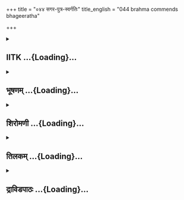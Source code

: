 +++
title = "०४४ सगर-पुत्र-स्वर्गतिः"
title_english = "044 brahma commends bhageeratha"

+++
<div caption="श्रीराम-हरिसीताराममूर्ति-घनपाठिभ्यां वचनम्" class="audioEmbed" src="https://archive.org/download/Ramayana-recitation-Sriram-harisItArAmamUrti-Ghanapaati-v2/Kanda_1/Kanda_1_BK-044-Sagara_Puthranam_Swarga_Prapthi.mp3"></div>

<div class="js_include collapsed" newlevelforh1="2" title="IITK" unfilled url="/purANam/rAmAyaNam/audIchya-pAThaH/iitk/1_bAlakANDam/04-mithilAyAtrA/02-sagara-kathA/044_sagara-putra-svargatiH.md">
<details><summary><h2>IITK ...{Loading}...</h2></summary>

King Bhagiratha performs funeral rites of his ancestors.



### श्लोकः
#### मूलम्
स गत्वा सागरं राजा गङ्गयाऽनुगतस्तदा ।  
प्रविवेश तलं भूमेर्यत्र ते भस्मसात्कृताः॥1.44.1॥

#### शब्दार्थः
सः राजा that king, तदा then, गङ्गया by Ganga, अनुगतः followed by, सागरम् ocean, गत्वा having gone, यत्र where, ते they (sons of Sagara), भस्मसात् into ashes, कृताः had been made, भूमेः earth's, तलम् lower regions, प्रविवेश entered.

#### आङ्ग्लानुवादः
Thereupon that king followed by Ganga reached the ocean and entered the lower regions of the earth where the sons of Sagara were found reduced to ashes.



### श्लोकः
#### मूलम्
भस्मन्यथाऽप्लुते राम गङ्गायास्सलिलेन वै।  
सर्वलोकप्रभुर्ब्रह्मा राजानमिदमब्रवीत्॥1.44.2॥

#### शब्दार्थः
अथ then, भस्मनि when the ashes, गङ्गायाः Ganga's, सलिलेन with waters, आप्लुते were  inundated, सर्वलोकप्रभुः lord of the world, ब्रह्मा Brahma, राजानम् addressing the king, इदम् अब्रवीत् spoke these words.

#### आङ्ग्लानुवादः
After the ashes were inundated by the waters of Ganga, Brahma, lord of the world,   appeared before king Bhagiratha and saidः



### श्लोकः
#### मूलम्
तारिता नरशार्दूल दिवं याताश्च देववत्।  
षष्ठिः पुत्रसहस्राणि सगरस्य महात्मनः॥1.44.3॥

#### शब्दार्थः
नरशार्दूल O Best among men, महात्मनः of the illustrious, सगरस्य Sagara's, षष्टिः sixty पुत्रसहस्राणि thousand sons, तारिताः were liberated, देववत् like devatas, दिवम् towards heaven, याताः had gone.

#### आङ्ग्लानुवादः
"O Tiger among men sixty thousand sons of illustrious Sagara having been liberated, had gone towards heaven like devatas.



### श्लोकः
#### मूलम्
सागरस्य जलं लोके यावत्स्थास्यति पार्थिव।  
सगरस्यात्मजास्तावत्स्वर्गे स्थास्यन्ति देववत्॥1.44.4॥

#### शब्दार्थः
पार्थिव O King, सागरस्य ocean's, जलम् waters, लोके in this world, यावत् as long as, स्थास्यति remain, तावत् till such time, सगरस्य आत्मजाः sons of Sagara, देववत् like devatas, स्वर्गे in heavens, स्थास्यन्ति will stay.

#### आङ्ग्लानुवादः
O King as long as the waters in the ocean exist in this world, shall the sons of Sagara, live in heavens like gods.



### श्लोकः
#### मूलम्
इयं च दुहिता ज्येष्ठा तव गङ्गा भविष्यति ।  
त्वत्कृतेन च नाम्नाऽथ लोके स्थास्यति विश्रुता॥1.44.5॥

#### शब्दार्थः
इयम् this, गङ्गा Ganga, तव your, ज्येष्ठा eldest, दुहिता daughter, भविष्यति will become, अथ from now onwards, त्वत्कृतेन formed out of your, नाम्ना name, लोके in this world, विश्रुता wellknown, स्थास्यति will stay on.

#### आङ्ग्लानुवादः
This Ganga will become your eldest daughter and from now on she will be wellknown in this world (as Bhagirathi) after your name.



### श्लोकः
#### मूलम्
गङ्गा त्रिपथगा राजन् दिव्या भागीरथीति च।  
त्रीन् पथो भावयन्तीति ततस्त्रिपथगा स्मृता॥1.44.6॥

#### शब्दार्थः
राजन् O King, दिव्या divine, गङ्गा Ganga, त्रिपथगा known as Tripathaga, भागीरथीति च also as Bhagirathi, त्रीन् in three, पथः paths, भावयन्ती इति since she covers by flowing and  purifying, ततः therefore, त्रिपथगा Tripathaga, स्मृता has been known as.

#### आङ्ग्लानुवादः
O King divine Ganga will be called Tripathaga as well as Bhagirathi. Since she flows in the three worlds (heaven, earth and the lower worldः Patala), she will be known as  
Tripathaga.



### श्लोकः
#### मूलम्
पितामहानां सर्वेषां त्वमत्र मनुजाधिप ।  
कुरुष्व सलिलं राजन् प्रतिज्ञामपवर्जय॥1.44.7॥

#### शब्दार्थः
मनुजाधिप O Lord of men, राजन् O King, त्वम् you, अत्र here, सर्वेषाम् for all, पितामहानाम्  ancestors, सलिलं offerings with waters, कुरुष्व perform, प्रतिज्ञाम् your vow, अपवर्जय fulfil.

#### आङ्ग्लानुवादः
O Lord of men O King you may offer the waters of  Ganga here to all your ancestors and thereby fulfil your vow.



### श्लोकः
#### मूलम्
पूर्वकेण हि ते राजंस्तेनातियशसा तदा।  
धर्मिणां प्रवरेणापि नैष प्राप्तो मनोरथः॥1.44.8॥

#### शब्दार्थः
राजन् O King, ते your, पूर्वकेण ancestor, अतियशसा by the highly renowned, धर्मिणाम् among righteous ones, प्रवरेणा foremost, तेनापि even by him, तदा then, एषः this, मनोरथः desire, न प्राप्तः was not obtained.

#### आङ्ग्लानुवादः
O King by the highly renowned ancestors of yours, the foremost among righteous ones (even Sagara) this desire has not been fulfilled.



### श्लोकः
#### मूलम्
तथैवांशुमता तात लोकेऽप्रतिमतेजसा।  
गङ्गां प्रार्थयतानेतुं प्रतिज्ञा नापवर्जिता॥1.44.9॥

#### शब्दार्थः
तात O Child, तथैव similarly, लोके in this world, अप्रतिमतेजसा by the one possessing unparalleled prowess, गङ्गाम् Ganga, आनेतुम् for bringing, प्रार्थयता cherished, अंशुमता by Anshuman's, प्रतिज्ञा vow, नापवर्जिता could not be completed.

#### आङ्ग्लानुवादः
O Child similarly though Anshuman possessed unparalleled prowess in this world his prayer to Ganga, his vow could not be fulfilled.



### श्लोकः
#### मूलम्
राजर्षिणा गुणवता महर्षिसमतेजसा।  
मत्तुल्यतपसा चैव क्षत्रधर्मस्थितेन च॥1.44.10॥  
दिलीपेन महाभाग तव पित्राऽति तेजसा।  
पुनर्न शङ्किताऽनेतुं गङ्गां प्रार्थयताऽनघ॥1.44.11॥

#### शब्दार्थः
अनघ O Sinless one, महाभाग O Blessed one, राजार्षिणा by the royal saint, गुणवता virtuous, महर्षिसमतेजसा possessing the splendour of a maharshi, मत्तुल्यतपसा equal to me in austerities, क्षत्रधर्मस्थितेन abiding in the duties of a Kshatriya, अतितेजसा by the highly lustrous, गङ्गाम् Ganga, प्रार्थयता beseeching, तव your, पित्रा by father, दिलीपेन by Dilipa, महाभाग O Distinguished one, आनेतुं पुनः for bringing, न शङ्किता it was not made possible.

#### आङ्ग्लानुवादः
O Sinless one (Bhagiratha) O Distinguished one on the part of Dilipa brilliant your father who had the virtuous of a rajarshi, who was equal to a maharshi in splendour, and to me in austerities and abiding to the duties of a kshatriya it was even not possible to bring Ganga through prayer.



### श्लोकः
#### मूलम्
सा त्वया समनुक्रान्ता प्रतिज्ञा पुरुषर्षभ।  
प्राप्तोऽसि परमं लोके यशः परमसम्मतम्॥1.44.12॥

#### शब्दार्थः
पुरुषर्षभ O Best among men, सा प्रतिज्ञा that vow, त्वया by you, समनुक्रान्ता has been kept up, लोके in this world, परमसम्मतम् highly acceptable, परमम् supreme, यशः fame, प्राप्तः असि  you have obtained.

#### आङ्ग्लानुवादः
O Best among men you have fulfilled that vow. You have achieved supreme renown  
and reverence in this world.



### श्लोकः
#### मूलम्
यच्च गङ्गावतरणं त्वया कृतमरिन्दम।  
अनेन च भवान् प्राप्तो धर्मस्यायतनं महत्॥1.44.13॥

#### शब्दार्थः
अरिन्दम O Destroyer of  enemies, त्वया by you, यत् since, गङ्गावतरणम् descent of Ganga, कृतम् has been materialised, अनेन by this, भवान् you, धर्मस्य of dharma, महत् great, आयतनम् sacred place, प्राप्तः have obtained.

#### आङ्ग्लानुवादः
O Destroyer of enemies by bringing about the descent of Ganga, you have secured a great abode in dharma.



### श्लोकः
#### मूलम्
प्लावयस्व त्वमात्मानं नरोत्तम सदोचिते।  
सलिले पुरुषव्याघ्र शुचिः पुण्यफलो भव॥1.44.14॥

#### शब्दार्थः
नरोत्तम O Best among men, पुरुषव्याघ्र O Tiger among men, उचिते in a befitting, सलिले waters, सदा always, त्वम् you, आत्मानम् yourself, प्लावयस्व take bath by dipping and floating later, शुचिः purifying yourself, पुण्यफलः भव acquire holiness.

#### आङ्ग्लानुवादः
O Best among men O Tiger among men take a dip in the eternally sacred waters,  purify yourself and acquire holiness.



### श्लोकः
#### मूलम्
पितामहानां सर्वेषां कुरुष्व सलिलक्रियाम्।  
स्वस्ति तेऽस्तु गमिष्यामि स्वं लोकं गम्यतां नृप॥1.44.15॥

#### शब्दार्थः
सर्वेषां for all, पितामहानाम् forefathers, सलिलक्रियाम् rites with waters, कुरुष्व perform, ते to you, स्वस्ति safety, गमिष्यामि I shall go, नृप O King, स्वं लोकम् towards your region, गम्यताम् you shall go.

#### आङ्ग्लानुवादः
O King perform the rites of all your forefathers with the waters (of Ganga), farewell. I shall return to my world (now). Go back, O King" (said Grandsire)



### श्लोकः
#### मूलम्
भगीरथोऽपि राजर्षिः कृत्वा सलिलमुत्तमम्।  
यथाक्रमं यथान्यायं सागराणां महायशाः॥1.44.17॥  
कृतोदकश्शुची राजा स्वपुरं प्रविवेश ह।  
समृद्धार्थो रघुश्रेष्ठ स्वराज्यं प्रशशास ह॥1.44.18॥

#### शब्दार्थः
राजर्षिः royal saint, महायशाः highly famous, राजा king, भगीरथोऽपि Bhagiratha also, यथाक्रमम् following proper order, यथान्यायम् following the tradition, सागराणाम् for the sons of Sagara, उत्तमम् highest, सलिलम् rites with sacred water, कृत्वा having performed, कृतोदकः having performed ablutions, शुचिः a purified man, स्वपुरम् his own city, प्रविवेश ह entered, रघुश्रेष्ठ O Rama, समृद्धार्थः having fulfilled his desire, स्वराज्यम् his kingdom, प्रशशास ह ruled.

#### आङ्ग्लानुवादः
The illustrious rajarshi Bhagiratha, performed the rites of offering the sacred water of Ganga, in accordance with proper order and tradition for the sons of Sagara. Purified with the ablutions entered his own city." O Best of the Raghus his desire thus fulfilled he continued to rule the kingdom thereafter".



### श्लोकः
#### मूलम्
प्रमुमोद ह लोकस्तं नृपमासाद्य राघव।  
नष्टशोकस्समृद्धार्थो बभूव विगतज्वरः॥1.44.19॥

#### शब्दार्थः
राघव O Rama, तम् him, नृपम् as king, आसाद्य having obtained, लोकः the world, प्रमुमोद rejoiced, समृद्धार्थः having achieved his desire, विगतज्वरः freed from mental afflictions, नष्टशोकः with his sorrows mitigated, बभूव became.

#### आङ्ग्लानुवादः
"O Best of the Raghus the world rejoiced having Bhagiratha as king. With his purpose achieved, he was freed from all mental afflictions and sorrows and thereafter lived happily.



### श्लोकः
#### मूलम्
एष ते राम गङ्गाया विस्तरोऽभिहितो मया।  
स्वस्ति प्राप्नुहि भद्रं ते संध्याकालोऽतिवर्तते॥1.44.20॥

#### शब्दार्थः
राम O Rama, गङ्गायाः Ganga's, एषः this, विस्तरः detailed story, मया by me, ते to you, अभिहितः has been mentioned, स्वस्ति wellbeing to you, प्राप्नुहि you may receive, ते to you, भद्रम् prosperity, संध्याकालः evening time (proper for doing ablutions ), अतिवर्तते is passing by.

#### आङ्ग्लानुवादः
O Rama I have related you the story of Ganga in detail. Evening time is passing by (and we shall perform the ablutions) farewell.



### श्लोकः
#### मूलम्
धन्यं यशस्यमायुष्यं पुत्र्यं स्वर्ग्यमतीव च।  
यश्श्रावयति विप्रेषु क्षत्रियेष्वितरेषु च॥1.44.21॥  
प्रीयन्ते पितरस्तस्य प्रीयन्ते दैवतानि च।

#### शब्दार्थः
धन्यम् conferring prosperity, यशस्यम् brings fame, आयुष्यम् confers longevity, पुत्र्यम् is capable of leading to progeny, अतीव very much, स्वर्ग्यम् leading to heaven, यः this story, विप्रेषु for brahmins, क्षत्रियेषु Kshatriyas, इतरेषु च others also, श्रावयति relates, तस्य his, पितरः forefathers, प्रीयन्ते would be pleased, दैवतानि च devatas also, प्रीयन्ते will be pleased.

#### आङ्ग्लानुवादः
He will be blessed with fame, longevity, progeny and (after death) heaven brahmins One who recites this story of Ganga to the kshatriyas and others, the gods and his forefathers would be pleased with him.



### श्लोकः
#### मूलम्
इदमाख्यानमव्यग्रो गङ्गावतरणं शुभम्॥1.44.22॥  
यश्शृणोति च काकुत्स्थ सर्वान् कामानवाप्नुयात्।  
सर्वे पापाः प्रणश्यन्ति आयुः कीर्तिश्च वर्धते॥1.44.23॥

#### शब्दार्थः
काकुत्स्थ O Rama, इदम् this, शुभम् sacred, गङ्गावतरणम् relating to the descent of Ganga, आख्यानम् story, यः who, अव्यग्रः with concentration of mind, शृणोति listens, सर्वान् all, कामान् desires, अवाप्नुयात् he may obtain, सर्वे all, पापाः sins, प्रणश्यन्ति are destroyed, आयुः longevity, कीर्तिश्च fame also, वर्धते will increase.

#### आङ्ग्लानुवादः
O Son of the Kakusthas whosoever listens to this auspicious story relating to the descent of Ganga with concentration, all his desires will be achieved, his sins will be destroyed and his longevity and fame will increase".  

### समाप्तिः
 श्रीमद्रामायणे वाल्मीकीय आदिकाव्ये बालकाण्डे चतुश्चत्वारिंशस्सर्गः॥  
Thus ends the fortyfourth sarga of Balakanda of the holy Ramayana the first epic composed by sage Valmiki.

</details>
</div>
<div class="js_include collapsed" newlevelforh1="2" title="भूषणम्" unfilled url="/purANam/rAmAyaNam/audIchya-pAThaH/TIkA/bhUShaNa_iitk/1_bAlakANDam/04-mithilAyAtrA/02-sagara-kathA/044_sagara-putra-svargatiH.md">
<details><summary><h2>भूषणम् ...{Loading}...</h2></summary>



स गत्वा सागरं राजा गङ्गयानुगतस्तदा ।  

प्रविवेश तलं भूमेर्यत्र ते भस्मसात्कृताः  ॥  १।४४।१  ॥   

पूर्वसर्गान्ते सङ्ग्रहेणोक्तं विस्तृणीते चतुश्चत्वारिंशे--स गत्वेत्यादि
। भूमेस्तलं पातालम् । भस्मसात्कृताः सर्वात्मना भस्मस्वभावापत्तये
सम्पादिताः । "विभाषासाति कार्त्स्न्ये" इतिसातिः  ॥  १।४४।१  ॥   

  

भस्मन्यथाप्लुते राम गङ्गायाः सलिलेन वै ।  

सर्वलोकप्रभुर्ब्रह्मा राजानमिदमब्रवीत्  ॥  १।४४।२  ॥   

भस्मनीति । स्पष्टम्  ॥  १।४४।२  ॥   

  

तारिता नरशार्दूल दिवं याताश्च देववत् ।  

षष्टिः पुत्रसहस्राणि सगरस्य महात्मनः  ॥  १।४४।३  ॥   

तारिता इति । तारिताः प्रेतभावान्मोचिताः  ॥  १।४४।३  ॥   

  

सागरस्य जलं लोके यावत् स्थास्यति पार्थिव ।  

सगरस्यात्मजा स्तावत् स्वर्गे स्थास्यन्ति देववत्  ॥  १।४४।४  ॥   

स्वर्गप्राप्तेर्विशेषञ्चाह--सागरस्येति  ॥  १।४४।४  ॥   

  

इयं हि दुहिता ज्येष्ठा तव गङ्गा भविष्यति ।  

त्वत्कृतेन च नाम्नाथ लोके स्थास्यति विश्रुता  ॥  १।४४।५  ॥   

इयं चेति । त्वत्कृतेन नाम्नालोके विश्रुता  ॥  १।४४।५  ॥   

  

गङ्गा त्रिपथगा राजन् दिव्या भागीरथीति च ।  

त्रीन् पथो भावयन्तीति ततस्त्रिपथगा स्मृता  ॥  १।४४।६  ॥   

तदेव नामद्वयं दर्शयन् त्रिपथगाशब्दं व्युत्पादयति--गङ्गेति  ॥  १।४४।६  ॥   

  

पितामहानां सर्वेषां त्वमत्र मनुजाधिप ।  

कुरुष्व सलिलं राजन् प्रतिज्ञामपवर्जय  ॥  १।४४।७  ॥   

पितामहानामिति । प्रतिज्ञां गङ्गासलिलप्रदानेन सागरान् तारयिष्यामीति
प्रतिज्ञाम् । अपवर्जय समापय  ॥  १।४४।७  ॥   

  

पूर्वकेण हि ते राजंस्तेनातियशसा तदा ।  

धर्मिणां प्रवरेणापि नैष प्राप्तो मनोरथः  ॥  १।४४।८  ॥   

पूर्वकेणेति । पूर्वकेण सगरेण  ॥  १।४४।८  ॥   

  

तथैवांशुमता तात लोके ऽप्रतिमतेजसा ।  

गङ्गां प्रार्थयता नेतुं प्रतिज्ञा नापवर्जिता  ॥  १।४४।९  ॥   

तथेति । नापवर्जिता न समापिता  ॥  १।४४।९  ॥   

  

राजर्षिणा गुणवता महर्षिसमतेजसा ।  

मत्तुल्यतपसा चैव क्षत्रधर्मस्थितेन च  ॥  १।४४।१०  ॥   

दिलीपेन महाभाग तव पित्रातितेजसा ।  

पुनर्न शङ्किता नेतुं गङ्गां प्रार्थयतानघ  ॥  १।४४।११  ॥   

राजर्षिणेति श्लोकद्वयम् । गङ्गां प्रार्थयतापि सा पुनर्नेतुं न शङ्किता, न
विचारितेत्यर्थः  ॥  १।४४।१०,११  ॥   

  

सा त्वया समतिक्रान्ता प्रतिज्ञा पुरुषर्षभ ।  

प्राप्तो ऽसि परमं लोके यशः परमसम्मतम्  ॥  १।४४।१२  ॥   

सेति । समतिक्रान्ता निस्तीर्णा  ॥  १।४४।१२  ॥   

  

यच्च गङ्गावतरणं त्वया कृतमरिन्दम ।  

अनेन च भवान् प्राप्तो धर्मस्यायतनं महत्  ॥  १।४४।१३  ॥   

यच्चेति । आयतनं प्रतिष्ठाम्  ॥  १।४४।१३  ॥   

  

प्लावयस्व त्वमात्मानं नरोत्तम सदोचिते ।  

सलिले पुरुषव्याघ्र शुचिः पुण्यफलो भव  ॥  १।४४।१४  ॥   

प्लावयस्वेति । प्लावयस्व स्नानं कुर्वित्यर्थः । सदोचिते सदा स्नानयोग्ये
। अन्यासामेव हि नदीनां रजोदोष इति भावः  ॥  १।४४।१४  ॥   

  

पितामहानां सर्वेषां कुरुष्व सलिलक्रियाम् ।  

स्वस्ति ते ऽस्तु गमिष्यामि स्वं लोकं गम्यतां नृप  ॥  १।४४।१५  ॥   

पितामहानामिति । गम्यतां त्वयापीति शेषः  ॥  १।४४।१५  ॥   

  

इत्येवमुक्त्वा देवेशः सर्वलोकपितामहः ।  

यथागतं तथागच्छद्देवलोकं महायशाः  ॥  १।४४।१६  ॥   

इतीति । यथागतं तथागच्छत् एक एवेत्यर्थः  ॥  १।४४।१६  ॥   

  

भगीरथो ऽपि राजर्षिः कृत्वा सलिलमुत्तमम् ।  

यथाक्रमं यथान्यायं सागराणां महायशाः  ॥  १।४४।१७  ॥   

कृतोदकः शुची राजा स्वपुरं प्रविवेश ह ।  

समृद्धार्थो नरश्रेष्ठ स्वराज्यं प्रशशास ह  ॥  १।४४।१८  ॥   

भगीरथ इति श्लोकद्वयम् । यथाक्रमं कृतोदकः, अन्येषामपीति शेषः । प्रशशास ह
प्रशशास चेत्यर्थः  ॥  १।४४।१७,१८  ॥   

  

प्रमुमोद च लोकस्तं नृपमासाद्य राघव ।  

नष्टशोकः समृद्धार्थो बभूव विगतज्वरः  ॥  १।४४।१९  ॥   

प्रमुमोदेति । विगतज्वरः निरामय इत्यर्थः  ॥  १।४४।१९  ॥   

  

एष ते राम गङ्गाया विस्तरो ऽभिहितो मया ।  

स्वस्ति प्राप्नुहि भद्रं ते सन्ध्याकालो ऽतिवर्तते  ॥  १।४४।२०  ॥   

उपसंहरति--एष इति । भद्रं तेस्त्विति वचनपरिपाटी । सन्ध्याकालो ऽतिवर्तते,
इतः परं न प्रष्टव्यमिति भावः  ॥  १।४४।२०  ॥   

  

धन्यं यशस्यमायुष्यं पुत्र्यं स्वग्र्यमतीव च ।  

यः श्रावयति विप्रेषु क्षत्रियेष्िवतरेषु च ।  

प्रीयन्ते पितरस्तस्य प्रीयन्ते दैवतानि च  ॥  १।४४।२१  ॥   

अथ गङ्गावतारश्रावणफलमाह--धन्यमिति । धनादिप्रदमित्यर्थः । सर्वत्र
साधुत्वार्थे यत्प्रत्ययः । इदमाख्यानमित्यनुषज्यजे । अर्धत्रयम्  ॥ 
१।४४।२१  ॥   

  

इदमाख्यानमव्यग्रो गङ्गावतरणं शुभम् ।  

यः शृणोति च काकुत्स्थ सर्वान् कामानवाप्नुयात् ।  

सर्वे पापाः प्रणश्यन्ति आयुः कीर्तिश्च वर्द्धते  ॥  १।४४।२२  ॥   

इत्यार्षे श्रीरामायणे वाल्मीकीये आदिकाव्ये बालकाण्डे चतुश्चत्वारिंशः
सर्गः  ॥  ४४  ॥   

श्रावयितुः फलमुक्तम्, सम्प्रति श्रोतुः फलमुच्यते इदमिति । गङ्गावतरणं
गङ्गावतरणाख्यम् । अर्द्धत्रयम्  ॥  १।४४।२२  ॥   

इति श्रीगोविन्दराजविरचिते श्रीरामायणभूषणे मणिमञ्जीराख्याने
बालकाण्डव्याख्याने चतुश्चत्वारिंशः सर्गः  ॥  ४४  ॥   

  



</details>
</div>
<div class="js_include collapsed" newlevelforh1="2" title="शिरोमणी" unfilled url="/purANam/rAmAyaNam/audIchya-pAThaH/TIkA/shiromaNI_iitk/1_bAlakANDam/04-mithilAyAtrA/02-sagara-kathA/044_sagara-putra-svargatiH.md">
<details><summary><h2>शिरोमणी ...{Loading}...</h2></summary>



ब्रह्मसंवादं वर्णयितुं पुनस्तदेव वर्णयन्नाह स इति । तदा गङ्गाया
जह्नुसुतात्वप्राप्त्युत्तरकाले गङ्गायानुगतः स राजा भगीरथः सागरं गत्वा
प्राप्य यत्र ते सगरसुता भस्मसात् कृतास्तद्भूमेस्तलं प्रविवेश भस्मसमीपं
प्रापेत्यर्थः । गङ्गयानुगत इत्युक्त्या गङ्गापि तत्तत्स्थलं प्रापेति
फलितार्थः  ॥  १।४४।१  ॥   

  

भस्मनीति । अथ भस्मसमीपप्राप्त्यनन्तरं हे राम गङ्गायाः सलिलेन भस्मनि
आप्लुते सत्येव सर्वलोकप्रभुर्ब्रह्मा राजानं भगीरथमिदमब्रवीत् । वैशब्द
एवार्थे  ॥  १।४४।२  ॥   

  

तद्वचनमेवाह तारिता इति । हे नरशार्दूल भगीरथ महात्मनः सगरस्य षष्टिः
पुत्रसहस्राणि तारिताः कपिलापराधजनितशोकसागरान्निःसारिताः अत एव देववत्
दिवं स्वर्गं याताः प्राप्ताः  ॥  १।४४।३  ॥   

  

सागरस्येति । हे पार्थिव सागरस्य जलं यावल्लोके स्थास्यति तावत् सर्वे
सगरस्यात्मजा देववत् स्वर्गे स्थास्यन्ति  ॥  १।४४।४  ॥   

  

तवाप्यतिकीर्तिर्भविष्यतीति बोधयन्नाह इयमिति । इयं गङ्गा तवापि ज्येष्ठा
दुहिता भविष्यत्येव त्वत्कृतेन तव कृतं ज्ञानविषयीभूतप्रयत्नो यस्मात् पतेन
नाम्नैव विश्रुता ख्याता सती लोके स्थास्यति । हिशब्दो ऽप्यर्थे
चवैशब्दावेवार्थे  ॥  १।४४।५  ॥   

  

तन्नाम बोधयन्नाह गङ्गेति । त्रिपथगा नाम भागीरथीतिनाम च दिव्येति नाम च
गङ्गा भविष्यतीति शेषः । ऽरामेति द्व्यक्षरं नाम मानभङ्गः पिनाकिनःऽ
इत्यादाविव  

शब्दार्थयोस्तादात्म्यान्नामगङ्गार्थयोरभेदः । तत्र त्रिपथगानामार्थं
वर्णयन्नाह ततो विस्तृतान् त्रीन् लोकत्रयवर्तिनः पथो मार्गान् भावयन्ती
भगीरथेन सह गच्छन्ती भगीरथं स्वाग्रे गमयन्तीवेति त्रिपथगा स्मृता ।
द्वितीयपक्षे अन्तर्भावितणिजर्थः । त्रिपथगाघटकीभूतो गमिः हेतुमतिचेति
सूत्रविहितणिच्सन्नियोगान्न भूप्राप्तावात्मनेपदीति नियमप्रसक्तिः  ॥ 
१।४४।६  ॥   

  

पितामहानामिति । हे मनुजाधिप हे राजन् लोकरञ्जक सर्वेषां
पितामहानामत्रास्मिन् जले सलिलं सलिलक्रियां त्वं कु रुष्व तेन प्रतिज्ञां
गङ्गाजलप्रदानेन सगरपुत्रांस्तर्पयिष्ये इति ।
स्वपूर्वजादिकृतप्रतिश्रुतिमपवर्जय समापय  ॥  १।४४।७  ॥   

  

दुष्प्रापं त्वया प्राप्तमिति बोधयन्नाह पूर्वकेणेतिषड्भिः । राजन् हे
भगीरथ अतियशसा यशस्विश्रेष्ठेन तथैव धर्मिणां प्रवरेण श्रेष्ठेन तेन
प्रसिद्धेन ते पूर्वकेण सगरेण मनोरथः ईप्िसतगङ्गा नैव प्राप्ता । हिशब्द
एवार्थे स च तथोत्तरत्र द्रष्टव्यः  ॥  १।४४।८  ॥   

  

तथेति । वत्स हे प्रिय लोके ऽप्रतिमतेजसा तथैव त्वया इव गङ्गामानेतुं
प्रार्थयतांशुमता प्रतिज्ञा नापवर्जिता न समापिता  ॥  १।४४।९  ॥   

  

राजर्षिणेति । हे महाभाग हे अनघ राजर्षिणा राजश्रेष्ठेन गुणवता
प्रशस्तगुणविशिष्टेन महर्षिसमतेजसा वशिष्ठतुल्यप्रतापेन मत्तुल्यतपसा
मत्सदृशतपोविशिष्टेन क्षत्रधर्मस्थितेन अतितेजसा अत्यन्तकान्तिमता
गङ्गामानेतुमेव पुनः पुनः प्रार्थयता तव पित्रा दिलीपेनापि आनेतुं गङ्गा न
शकिता । आनेतुं विभक्तिविपरिणामेन गङ्गेति चोभ्ायान्वयि श्लोकद्वयमेकान्वयि
एकश्चकारः पुनरर्थः अपरो ऽप्यर्थकः  ॥  १।४४।१०,११  ॥   

  

सेति । हे पुरुषर्षभ सा अन्यासमतिक्रमणीया प्रतिज्ञा त्वया समतिक्रान्ता
परिपालिता अतः परमसम्मतं परमाणामुत्कृष्टजनानां
सम्मतमत्यन्तेच्छाविषयीभूतमत एव परममुत्कृष्टं यशः लोके त्वं प्राप्तो ऽसि
 ॥  १।४४।१२  ॥   

  

यशःप्राप्तिकारणं स्पष्टं कथयन्नाह यच्चेति । अरिन्दम हे शत्रुसूदन यद्
गङ्गावतरणं त्वया कृतं तेनानेन प्रसिद्धेनावतरणेनैव धर्मस्य महत्
उत्कृष्टमायतनं गृहमेव भवान् प्राप्तः । एतेन पुरुषार्थसिद्धिस्तव जातेति
ध्वनितम् । चद्वयमेवार्थकम्  ॥   

१।४४।१३  ॥   

लोकशिक्षार्थं कर्तव्यमुपदिशन्नाह प्लावयस्वेति । नरोत्तम पुरुषश्रेष्ठ
शुचिरपि त्वमुचिते सदा स्नानादियोग्ये सलिले आत्मानं स्वदेहं सदा प्लावयस्व
तेन पुण्यफलः लोकानां पुण्यनिष्पादकस्त्वं भव  ॥  १।४४।१४  ॥   

  

उपसंहरन्नाह पितामहानामिति । हे नृप सर्वेषां पितामहानां सलिलक्रियां त्वं
कुरुष्व ते स्वस्ति अस्तु अहं स्वं लोकं गमिष्यामि त्वयापि गम्यताम्  ॥ 
१।४४।१५  ॥   

  

इतीति । देवेशः देवनियन्ता महायशाः सर्वलोकपितामह ब्रह्मा वचः एवमनेन
प्रकारेण उक्त्वैव यथा येन प्रकारेण आगतं तथा तेन प्रकारेण देवलोकमगच्छत्
 ॥  १।४४।१६  ॥   

  

ब्रह्मगमनौत्तरकालिकं भगीरथवृत्तमाह भगीरथ इति । राजर्षिः महायशाः
भगीरथस्तु सागराणां यथाक्रमं ज्येष्ठादिक्रममनतिक्रम्य यथान्यायं
यथाशास्त्रमुत्तमं सलिलं सलिलक्रियां कृत्वा स्वपुरं प्रविवेश  ॥  १।४४।१७
 ॥   

  

ह अनन्तरं कृतमुदकमुदकक्रिया येन सः अत एव शुचिः अत एव समृद्धार्थः समृद्धः
सम्पन्नः अर्थः प्रयोजनं यस्य सः अत एव नरश्रेष्ठः उत्तमपुरुषः राजा भगीरथः
स्वे राज्यं प्रशशास । प्रथमो हकार हेत्वर्थः सचावृत्त्या उक्तेष्वन्वेति
श्लोकद्वयं सम्मिलितान्वयि  ॥  १।४४।१८  ॥   

  

भगीरथप्रजावृत्तमाह प्रेति । हे राघव तं भगीरथं नृपमासाद्य प्राप्यैव
समृद्धार्थः सम्प्राप्तैश्वर्यः अत एव विगतज्वरः विगतशरीरसन्तापः अत एव
नष्टशोकः लोको जनः प्रमुमोद । चशब्दो हेत्वर्थे  ॥  १।४४।१९  ॥   

  

उपसंहरन्नाह एष इति । हे राम एषा गङ्गायाः विस्तरः ते मयाभिहितः कथितः अतः
ते भद्रं कल्याणं सन्ध्याकालः अतिवर्तते अत्यन्तं प्राप्नोति अतः त्वं
स्वस्ति मङ्गलमूलं सन्ध्योपासनादि प्राप्नुहि कुरु । एतेन अहमपि
सन्ध्योपासनादि करिष्यामीति ध्वनितम्  ॥  १।४४।२०  ॥   

  

गङ्गाविस्तर श्रावणादिफलमाह धन्यमित्यादिश्लोकत्रयेण । धन्यं
धन्यतासम्पादकं यशस्यं यशःप्रदमायुष्यं आयुषः प्रदं पुत्र्यं
पुत्रप्रदमिदमाख्यानमव्यग्रः एकाग्रचित्तः यः पुरुषः विप्रेषु विप्रसभासु
अथापि क्षत्रियेषु अथापि इतरेषु वैश्येषु चकारेण शूद्रसभासु श्रावयति तस्य
पितरः प्रीयन्ते दैवतानि च प्रीयन्ते चकारान्तरेण परमात्मापि प्रीयते ।
द्वयोरेकत्रान्वयः अथापीत्यावर्तते  ॥  १।४४।२१,२२  ॥   

  

श्रावणफलमुक्त्वा श्रवणफलमाह य इति । काकुत्स्थ हे राम इदमाख्यानं यः
शृणोति स सर्वान्कामानवाप्नुयात् तस्य सर्वपापानि नश्यन्ति आयुः कीर्तिश्च
वर्धते किञ्च यो विप्रादिषु श्रावयति यश्च शृणोति स सर्वान् कामा
नवाप्नुयात् तस्य पित्रादयः प्रीयन्ते आयुरादिश्च वर्द्धते । त्रया
णामेकत्रान्वयः  ॥  १।४४।२३  ॥   

  

इति श्रीमद्वाल्मीकीयरामायणव्याख्याने रामायणशिरोमणौ बालकाण्डे
चतुश्चत्वारिंशः सर्गः  ॥  १।४४  ॥   

  

  



</details>
</div>
<div class="js_include collapsed" newlevelforh1="2" title="तिलकम्" unfilled url="/purANam/rAmAyaNam/audIchya-pAThaH/TIkA/tilaka_iitk/1_bAlakANDam/04-mithilAyAtrA/02-sagara-kathA/044_sagara-putra-svargatiH.md">
<details><summary><h2>तिलकम् ...{Loading}...</h2></summary>



उक्तमेव विस्तरेणाह स गत्वेति । भस्मसात्कृताः कार्त्स्न्येन भस्मकृताः ।
भूमेस्तलं पातालम्  ॥  १।४४।१,२  ॥   

  

तारिताः प्रेतत्वात् । देववत्स्वर्गं प्राप्ताश्च । अनेन
प्रेतत्वविमुक्तिस्वर्गप्राप्ती । भस्मनो ऽपि गङ्गास्पर्शस्य फलं
किमुतास्थिपुद्गलादेरित्युक्तम्  ॥  १।४४।३  ॥   

  

यावत्सागरस्य जलं स्थास्यति तावद्दिवि स्थास्यन्तीत्यर्थः । तन्निमित्तमपि
तया गङ्गया तत्खातस्य सागरस्य पूरणमिति भावः  ॥  १।४४।४,५  ॥   

  

तत्कृतनामादिविश्रुतत्वमेव दर्शयति गङ्गेत्यादि । त्रिपथगेति नाम्नो
ऽन्वर्थत्वं दर्शयति त्रीनित्यादि । अनेन कथं गङ्गा त्रिपथगेत्यस्योत्तरं
संवृत्तम्  ॥  १।४४।६  ॥   

  

कुरुष्वेति । गङ्गाजलसेकतो जातप्रायश्चित्तत्वात्सलिलदानयोग्यतासम्पत्तेः ।
प्रतिज्ञाम् गङ्गासलिलप्रदानेन सागरांस्तारये इत्येवंरूपां
गरुत्मदुपदिष्टाम् । अपवर्जय । समाप्तां कुर्वित्यर्थः  ॥  १।४४।७  ॥   

  

पूर्वकेण सगरेण । एष गङ्गालाभरूपः । पूर्वकेणेति कप्रत्ययेनैषैव कुत्सा
द्योत्यते  ॥  १।४४।८  ॥   

  

गङ्गां नेतुं भूलोकं प्रापयितुं प्रार्थयता प्रतिज्ञा नापवर्जिता न
फलपर्यवसायिनी कृता  ॥  १।४४।९  ॥   

  

मत्तुल्येति । ब्रह्मतुल्येत्यर्थः  ॥  १।४४।१०  ॥   

  

गङ्गां नेतुं प्रार्थयता सा गङ्गा नेतुं न शकितेत्यर्थः । यत्तु
गङ्गामानेतुं न शङ्किता न विचारिता । प्रतिज्ञेति शेषः । चिन्ताविषयमपि न
प्रापितेत्यर्थ इति, तत्प्रार्थयतेति पदस्वरसविरोधाच्चिन्त्यम्  ॥  १।४४।११
 ॥   

  

समतिक्रान्ता निस्तीर्णा । परमसम्मतं परममुत्कृष्टं च तत्सम्मतम् ।
सर्वलोकसम्मतमित्यर्थः  ॥  १।४४।१२  ॥   

  

धर्मस्यायतनम् धर्मप्राप्यस्थानम् । महद्ब्रह्मलोकरूपम्  ॥  १।४४।१३  ॥   

  

यथास्या ब्रह्मलोकप्रापकत्वं तदाह प्लावयस्वेति । आत्मानम् स्वदेहम् ।
सदोचिते सिंहकर्कटमध्ये ऽपि स्नानादिव्यवहारोचिते । भूप्रवाहनदीनामेव
तत्काले भौमत्वमूलरजःसम्बन्धात्स्नानाद्यनर्हत्वम् । पुण्यफल इति
मत्वर्थीयाजन्तो बहुव्रीहिर्वा । अनेन स्नानमात्रेण गङ्गा
ब्रह्मलोकप्राप्तिकरीति सूचितम्  ॥  १।४४।१४  ॥   

  

सागाराणां जातप्रायश्चित्तत्वसन्देहापनुत्तये गङ्गाजलसम्बन्धस्य
सर्वपापप्रायश्चित्तत्वबोधनाय च पुनस्तेषां सलिलं कार्यमित्याह
पितामहानामित्यादि । स्वं लोकम् ब्रह्मलोकम् । गम्यताम् । कृतोदकक्रियेण
स्वपुरमिति शेषः । अयं नियोगो राजधर्मपरिपालनाय  ॥  १।४४।१५  ॥   

  

यथा आगतमिति च्छेदः । देवलोकम् ब्रह्मलोकम्  ॥  १।४४।१६  ॥   

  

यथाक्रमम् ज्येष्ठक्रमेण । यथान्यायम् स्मृत्युक्तक्रमेण ।
उत्तममुत्तमलोकप्रापकम्  ॥  १।४४।१७  ॥   

  

कृतोदक इति । अन्येषामपीति शेषः  ॥  १।४४।१८  ॥   

  

नष्टशोको नष्टतद्वियोगजशोकः । विगतज्वरः कथमस्मत्पालनं भविष्यतीति
विगतचिन्तः  ॥  १।४४।१९  ॥   

  

उपसंहरति एष इति । स्वस्तिभद्रयोः तत्प्रीत्यादरसूचनार्थं ग्रहणम्  ॥ 
१।४४।२०  ॥   

  

आख्यानश्रवणफलसाह धन्यमित्यादि  ॥  १।४४।२१२३  ॥   

  

इति श्रीरामाभिरामे श्रीरामीये रामायणतिलके वाल्मीकीय आदिकाव्ये बालकाण्डे
चतुश्चत्वारिंशः सर्गः  ॥  ४४  ॥   

  



</details>
</div>
<div class="js_include collapsed" newlevelforh1="2" title="द्राविडपाठः" unfilled url="/purANam/rAmAyaNam/drAviDapAThaH/1_bAlakANDam/04-mithilAyAtrA/02-sagara-kathA/044_sagara-putra-svargatiH.md">
<details><summary><h2>द्राविडपाठः ...{Loading}...</h2></summary>


स गत्वा सागरं राजा गङ्गयानुगतस्तदा।  
प्रविवेश तलं भूमेर्यत्र ते भस्मसात्कृताः ॥ 1.44.1 ॥   
भस्मन्यथाप्लुते राम गङ्गायाः सलिलेन वै।  
सर्वलोकप्रभुर्ब्रह्मा राजानमिदमब्रवीत् ॥ 1.44.2 ॥   
तारिता नरशार्दूल दिवं याताश्च देववत्।  
षष्टिः पुत्रसहस्राणि सगरस्य महात्मनः ॥ 1.44.3 ॥   
सागरस्य जलं लोके यावत् स्थास्यति पार्थिव।  
सगरस्यात्मजा स्तावत् स्वर्गे स्थास्यन्ति देववत् ॥ 1.44.4 ॥   
इयं हि दुहिता ज्येष्ठा तव गङ्गा भविष्यति।  
त्वत्कृतेन च नाम्नाथ लोके स्थास्यति विश्रुता ॥ 1.44.5 ॥   
गङ्गा त्रिपथगा राजन् दिव्या भागीरथीति च।  
त्रीन् पथो भावयन्तीति ततस्त्रिपथगा स्मृता ॥ 1.44.6 ॥   
पितामहानां सर्वेषां त्वमत्र मनुजाधिप।  
कुरुष्व सलिलं राजन् प्रतिज्ञामपवर्जय ॥ 1.44.7 ॥   
पूर्वकेण हि ते राजंस्तेनातियशसा तदा।  
धर्मिणां प्रवरेणापि नैष प्राप्तो मनोरथः ॥ 1.44.8 ॥   
तथैवांशुमता तात लोकेऽप्रतिमतेजसा।  
गङ्गां प्रार्थयता नेतुं प्रतिज्ञा नापवर्जिता ॥ 1.44.9 ॥   
राजर्षिणा गुणवता महर्षिसमतेजसा।  
मत्तुल्यतपसा चैव क्षत्रधर्मस्थितेन च ॥ 1.44.10 ॥   
दिलीपेन महाभाग तव पित्रातितेजसा।  
पुनर्न शङ्किता नेतुं गङ्गां प्रार्थयतानघ ॥ 1.44.11 ॥   
सा त्वया समतिक्रान्ता प्रतिज्ञा पुरुषर्षभ।  
प्राप्तोऽसि परमं लोके यशः परमसम्मतम् ॥ 1.44.12 ॥   
यच्च गङ्गावतरणं त्वया कृतमरिन्दम।  
अनेन च भवान् प्राप्तो धर्मस्यायतनं महत् ॥ 1.44.13 ॥   
प्लावयस्व त्वमात्मानं नरोत्तम सदोचिते।  
सलिले पुरुषव्याघ्र शुचिः पुण्यफलो भव ॥ 1.44.14 ॥   
पितामहानां सर्वेषां कुरुष्व सलिलक्रियाम्।  
स्वस्ति तेऽस्तु गमिष्यामि स्वं लोकं गम्यतां नृप ॥ 1.44.15 ॥   
इत्येवमुक्त्वा देवेशः सर्वलोकपितामहः।  
यथागतं तथागच्छद्देवलोकं महायशाः ॥ 1.44.16 ॥   
भगीरथोऽपि राजर्षिः कृत्वा सलिलमुत्तमम्।  
यथाक्रमं यथान्यायं सागराणां महायशाः ॥ 1.44.17 ॥   
कृतोदकः शुची राजा स्वपुरं प्रविवेश ह।  
समृद्धार्थो नरश्रेष्ठ स्वराज्यं प्रशशास ह ॥ 1.44.18 ॥   
प्रमुमोद च लोकस्तं नृपमासाद्य राघव।  
नष्टशोकः समृद्धार्थो बभूव विगतज्वरः ॥ 1.44.19 ॥   
एष ते राम गङ्गाया विस्तरोऽभिहितो मया।  
स्वस्ति प्राप्नुहि भद्रं ते सन्ध्याकालोऽतिवर्तते ॥ 1.44.20 ॥   
यः श्रावयति विप्रेषु क्षत्रियेष्वितरेषु च।  
प्रीयन्ते पितरस्तस्य प्रीयन्ते दैवतानि च ॥ 1.44.21 ॥   
यः शृणोति च काकुत्स्थ सर्वान् कामानवाप्नुयात्।  
सर्वे पापाः प्रणश्यन्ति आयुः कीर्तिश्च वर्द्धते ॥ 1.44.22 ॥   

</details>
</div>
